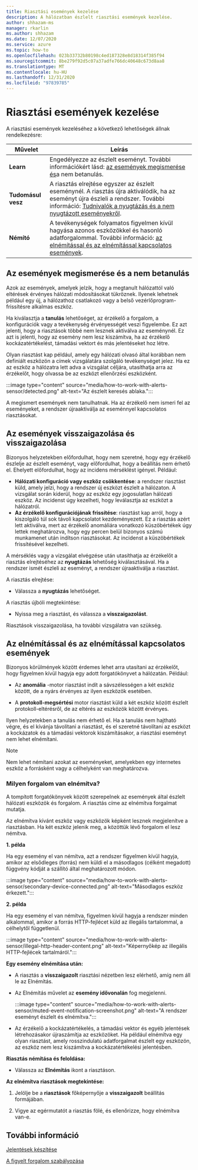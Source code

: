 ```yaml
---
title: Riasztási események kezelése
description: A hálózatban észlelt riasztási események kezelése.
author: shhazam-ms
manager: rkarlin
ms.author: shhazam
ms.date: 12/07/2020
ms.service: azure
ms.topic: how-to
ms.openlocfilehash: 023b33732b80198c4ed187328e8d18314f385f94
ms.sourcegitcommit: 8be279f92d5c07a37adfe766dc40648c673d8aa8
ms.translationtype: MT
ms.contentlocale: hu-HU
ms.lasthandoff: 12/31/2020
ms.locfileid: "97839785"
---
```

# <a name="manage-alert-events"></a>Riasztási események kezelése

A riasztási események kezeléséhez a következő lehetőségek állnak rendelkezésre:

 | Művelet | Leírás |
 |--|--|
 | **Learn** | Engedélyezze az észlelt eseményt. További információkért lásd: [az események megismerése és](#about-learning-and-unlearning-events)a nem betanulás. |
 | **Tudomásul vesz** | A riasztás elrejtése egyszer az észlelt eseménynél. A riasztás újra aktiválódik, ha az eseményt újra észleli a rendszer. További információ: [Tudnivalók a nyugtázás és a nem nyugtázott eseményekről](#about-acknowledging-and-unacknowledging-events). |
 | **Némító** | A tevékenységek folyamatos figyelmen kívül hagyása azonos eszközökkel és hasonló adatforgalommal. További információ: [az elnémítással és az elnémítással kapcsolatos események](#about-muting-and-unmuting-events). |

## <a name="about-learning-and-unlearning-events"></a>Az események megismerése és a nem betanulás

Azok az események, amelyek jelzik, hogy a megtanult hálózattól való eltérések érvényes hálózati módosításokat tükröznek. Ilyenek lehetnek például egy új, a hálózathoz csatlakozó vagy a belső vezérlőprogram-frissítésre alkalmas eszköz.

Ha kiválasztja a **tanulás** lehetőséget, az érzékelő a forgalom, a konfigurációk vagy a tevékenység érvényességét veszi figyelembe. Ez azt jelenti, hogy a riasztások többé nem lesznek aktiválva az eseménynél. Ez azt is jelenti, hogy az esemény nem lesz kiszámítva, ha az érzékelő kockázatértékelést, támadási vektort és más jelentéseket hoz létre.

Olyan riasztást kap például, amely egy hálózati olvasó által korábban nem definiált eszközön a címek vizsgálatára szolgáló tevékenységet jelez. Ha ez az eszköz a hálózatra lett adva a vizsgálat céljára, utasíthatja arra az érzékelőt, hogy olvassa be az eszközt ellenőrzési eszközként.

:::image type="content" source="media/how-to-work-with-alerts-sensor/detected.png" alt-text="Az észlelt keresés ablaka.":::

A megismert események nem tanulhatnak. Ha az érzékelő nem ismeri fel az eseményeket, a rendszer újraaktiválja az eseménnyel kapcsolatos riasztásokat.

## <a name="about-acknowledging-and-unacknowledging-events"></a>Az események visszaigazolása és visszaigazolása

Bizonyos helyzetekben előfordulhat, hogy nem szeretné, hogy egy érzékelő észlelje az észlelt eseményt, vagy előfordulhat, hogy a beállítás nem érhető el. Ehelyett előfordulhat, hogy az incidens mérséklést igényel. Például:

- **Hálózati konfiguráció vagy eszköz csökkentése**: a rendszer riasztást küld, amely jelzi, hogy a rendszer új eszközt észlelt a hálózaton. A vizsgálat során kiderül, hogy az eszköz egy jogosulatlan hálózati eszköz. Az incidenst úgy kezelheti, hogy leválasztja az eszközt a hálózatról.
- **Az érzékelő konfigurációjának frissítése**: riasztást kap arról, hogy a kiszolgáló túl sok távoli kapcsolatot kezdeményezett. Ez a riasztás azért lett aktiválva, mert az érzékelő anomáliára vonatkozó küszöbértékek úgy lettek meghatározva, hogy egy percen belül bizonyos számú munkamenet után indítson riasztásokat. Az incidenst a küszöbértékek frissítésével kezelheti.

A mérséklés vagy a vizsgálat elvégzése után utasíthatja az érzékelőt a riasztás elrejtéséhez az **nyugtázás** lehetőség kiválasztásával. Ha a rendszer ismét észleli az eseményt, a rendszer újraaktiválja a riasztást.

A riasztás elrejtése:

  - Válassza a **nyugtázás** lehetőséget.

A riasztás újbóli megtekintése:

  - Nyissa meg a riasztást, és válassza a **visszaigazolást**.

Riasztások visszaigazolása, ha további vizsgálatra van szükség.

## <a name="about-muting-and-unmuting-events"></a>Az elnémítással és az elnémítással kapcsolatos események

Bizonyos körülmények között érdemes lehet arra utasítani az érzékelőt, hogy figyelmen kívül hagyja egy adott forgatókönyvet a hálózatán. Például:

  - Az **anomália** -motor riasztást indít a sávszélességen a két eszköz között, de a nyárs érvényes az ilyen eszközök esetében.

  - A **protokoll-megsértési** motor riasztást küld a két eszköz között észlelt protokoll-eltérésről, de az eltérés az eszközök között érvényes.

Ilyen helyzetekben a tanulás nem érhető el. Ha a tanulás nem hajtható végre, és el kívánja távolítani a riasztást, és el szeretné távolítani az eszközt a kockázatok és a támadási vektorok kiszámításakor, a riasztási eseményt nem lehet elnémítani.

> [!NOTE] 
> Nem lehet némítani azokat az eseményeket, amelyekben egy internetes eszköz a forrásként vagy a célhelyként van meghatározva.

### <a name="what-traffic-is-muted"></a>Milyen forgalom van elnémítva?

A tompított forgatókönyvek között szerepelnek az események által észlelt hálózati eszközök és forgalom. A riasztás címe az elnémítva forgalmat mutatja.

Az elnémítva kívánt eszköz vagy eszközök képként lesznek megjelenítve a riasztásban. Ha két eszköz jelenik meg, a közöttük lévő forgalom el lesz némítva.

**1\. példa**

Ha egy esemény el van némítva, azt a rendszer figyelmen kívül hagyja, amikor az elsődleges (forrás) nem küldi el a másodlagos (célként megadott) függvény kódját a szállító által meghatározott módon.

:::image type="content" source="media/how-to-work-with-alerts-sensor/secondary-device-connected.png" alt-text="Másodlagos eszköz érkezett.":::

**2\. példa**

Ha egy esemény el van némítva, figyelmen kívül hagyja a rendszer minden alkalommal, amikor a forrás HTTP-fejlécet küld az illegális tartalommal, a célhelytől függetlenül.

:::image type="content" source="media/how-to-work-with-alerts-sensor/illegal-http-header-content.png" alt-text="Képernyőkép az illegális HTTP-fejlécek tartalmáról.":::

**Egy esemény elnémítása után:**

- A riasztás a **visszaigazolt** riasztási nézetben lesz elérhető, amíg nem áll le az Elnémítás.

- Az Elnémítás művelet az **esemény idővonalán** fog megjelenni.

  :::image type="content" source="media/how-to-work-with-alerts-sensor/muted-event-notification-screenshot.png" alt-text="A rendszer eseményt észlelt és elnémítva.":::

- Az érzékelő a kockázatértékelés, a támadási vektor és egyéb jelentések létrehozásakor újraszámítja az eszközöket. Ha például elnémítva egy olyan riasztást, amely rosszindulatú adatforgalmat észlelt egy eszközön, az eszköz nem lesz kiszámítva a kockázatértékelési jelentésben.

**Riasztás némítása és feloldása:**

- Válassza az **Elnémítás** ikont a riasztáson.

**Az elnémítva riasztások megtekintése:**

1. Jelölje be a **riasztások** főképernyője a **visszaigazolt** beállítás formájában.

2. Vigye az egérmutatót a riasztás fölé, és ellenőrizze, hogy elnémítva van-e.  

## <a name="see-also"></a>További információ

[Jelentések készítése](how-to-generate-reports.md)

[A figyelt forgalom szabályozása](how-to-control-what-traffic-is-monitored.md)
